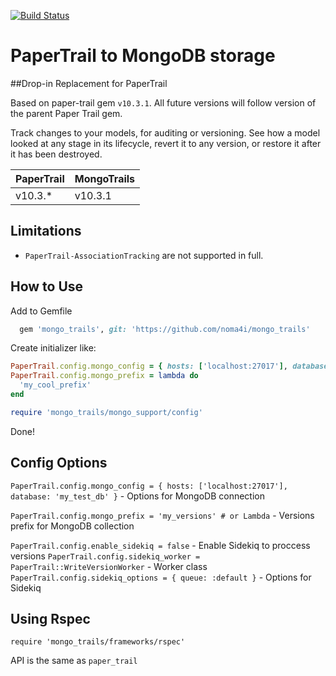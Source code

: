 [![Build Status](https://travis-ci.com/noma4i/mongo_trails.svg?branch=master)](https://travis-ci.com/noma4i/mongo_trails)

# PaperTrail to MongoDB storage

##Drop-in Replacement for PaperTrail

Based on paper-trail gem `v10.3.1`. All future versions will follow version of the parent Paper Trail gem.

Track changes to your models, for auditing or versioning. See how a model looked
at any stage in its lifecycle, revert it to any version, or restore it after it
has been destroyed.

|  PaperTrail | MongoTrails  |
|---          |---           |
|  v10.3.*    |   v10.3.1    |

## Limitations
- `PaperTrail-AssociationTracking` are not supported in full.

## How to Use

Add to Gemfile

```ruby
  gem 'mongo_trails', git: 'https://github.com/noma4i/mongo_trails'
```

Create initializer like:

```ruby
PaperTrail.config.mongo_config = { hosts: ['localhost:27017'], database: 'my_test_db' }
PaperTrail.config.mongo_prefix = lambda do
  'my_cool_prefix'
end

require 'mongo_trails/mongo_support/config'
```

Done!

## Config Options

`PaperTrail.config.mongo_config = { hosts: ['localhost:27017'], database: 'my_test_db' }` - Options for MongoDB connection

`PaperTrail.config.mongo_prefix = 'my_versions' # or Lambda` - Versions prefix for MongoDB collection

`PaperTrail.config.enable_sidekiq = false` - Enable Sidekiq to proccess versions
`PaperTrail.config.sidekiq_worker = PaperTrail::WriteVersionWorker` - Worker class
`PaperTrail.config.sidekiq_options = { queue: :default }` - Options for Sidekiq


## Using Rspec

`require 'mongo_trails/frameworks/rspec'`

API is the same as `paper_trail`
